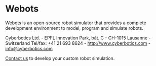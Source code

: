 # Webots

Webots is an open-source robot simulator that provides a complete development environment to model, program and simulate robots.

Cyberbotics Ltd. - EPFL Innovation Park, bât. C - CH-1015 Lausanne - Switzerland Tel/fax: +41 21 693 8624 - http://www.cyberbotics.com - [info@cyberbotics.com](mailto:info@cyberbotics.com)

[Contact us](mailto:info@cyberbotics.com) to develop your custom robot simulation.
